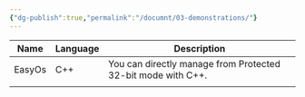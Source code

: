 ```yaml
---
{"dg-publish":true,"permalink":"/documnt/03-demonstrations/"}
---
```



| Name | Language | Description |
| ---- | ---- | ---- |
| EasyOs | C++ | You can directly manage from Protected 32-bit mode with C++. |
|  |  |  |






<!-- -->

[^1]:  "ANY" is AASM or NASM or YASM.
